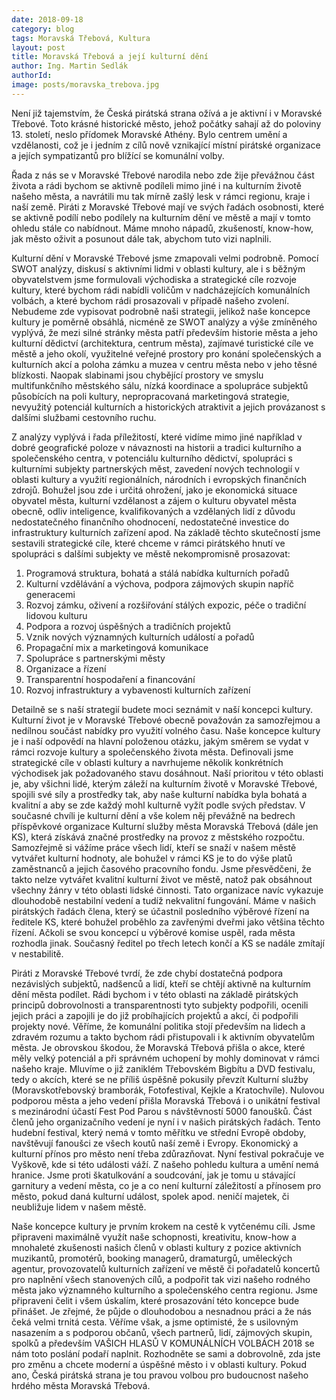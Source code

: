 ```yaml
---
date: 2018-09-18
category: blog
tags: Moravská Třebová, Kultura
layout: post
title: Moravská Třebová a její kulturní dění  
author: Ing. Martin Sedlák
authorId: 
image: posts/moravska_trebova.jpg
---
```


Není již tajemstvím, že Česká pirátská strana ožívá a je aktivní i v Moravské Třebové. Toto krásné historické město, jehož počátky sahají až do poloviny 13. století, neslo přídomek Moravské Athény. Bylo centrem umění a vzdělanosti, což je i jedním z  cílů nově vznikající místní pirátské organizace a jejích sympatizantů pro blížící se komunální volby. 

Řada z nás se v Moravské Třebové narodila nebo zde žije převážnou část života a rádi bychom se aktivně podíleli mimo jiné i na kulturním životě našeho města, a navrátili mu tak mírně zašlý lesk v rámci regionu, kraje i naší země.
Piráti z Moravské Třebové mají ve svých řadách osobnosti, které se aktivně podílí nebo podílely na kulturním dění ve městě a mají v tomto ohledu stále co nabídnout. Máme mnoho nápadů, zkušeností, know-how, jak město oživit a posunout dále tak, abychom tuto vizi naplnili.

Kulturní dění v Moravské Třebové jsme zmapovali velmi podrobně. Pomocí SWOT analýzy, diskusí s aktivními lidmi v oblasti kultury, ale i s běžným obyvatelstvem jsme formulovali východiska a strategické cíle rozvoje kultury, které bychom rádi nabídli voličům v nadcházejících komunálních volbách, a které bychom rádi prosazovali v případě našeho zvolení.
Nebudeme zde vypisovat podrobně naši strategii, jelikož naše koncepce kultury je poměrně obsáhlá, nicméně ze SWOT analýzy a výše zmíněného vyplývá, že mezi silné stránky města patří především historie města a jeho kulturní dědictví (architektura, centrum města), zajímavé turistické cíle ve městě a jeho okolí, využitelné veřejné prostory pro konání společenských a kulturních akcí a poloha zámku a muzea v centru města nebo v jeho těsné blízkosti. 
Naopak slabinami jsou chybějící prostory ve smyslu multifunkčního městského sálu, nízká koordinace a spolupráce subjektů působících na poli kultury, nepropracovaná marketingová strategie, nevyužitý potenciál kulturních a historických atraktivit a jejich provázanost s dalšími službami cestovního ruchu.

Z analýzy vyplývá i řada příležitostí, které vidíme mimo jiné například v dobré geografické poloze v návaznosti na historii a tradici kulturního a společenského centra, v potenciálu kulturního dědictví, spolupráci s kulturními subjekty partnerských měst, zavedení nových technologií v oblasti kultury a využití regionálních, národních i evropských finančních zdrojů.
Bohužel jsou zde i určitá ohrožení, jako je ekonomická situace obyvatel města, kulturní vzdělanost a zájem o kulturu obyvatel města obecně, odliv inteligence, kvalifikovaných a vzdělaných lidí z důvodu nedostatečného finančního ohodnocení, nedostatečné investice do infrastruktury kulturních zařízení apod.
Na základě těchto skutečností jsme sestavili strategické cíle, které chceme v rámci pirátského hnutí ve spolupráci s dalšími subjekty ve městě nekompromisně prosazovat: 
1.	Programová struktura, bohatá a stálá nabídka kulturních pořadů 
2.	Kulturní vzdělávání a výchova, podpora zájmových skupin napříč generacemi
3.	Rozvoj zámku, oživení a rozšiřování stálých expozic, péče o tradiční lidovou kulturu
4.	Podpora a rozvoj úspěšných a tradičních projektů 
5.	Vznik nových významných kulturních událostí a pořadů
6.	Propagační mix a marketingová komunikace 
7.	Spolupráce s partnerskými městy 
8.	Organizace a řízení
9.	Transparentní hospodaření a financování 
10.	Rozvoj infrastruktury a vybavenosti kulturních zařízení 

Detailně se s naší strategií budete moci seznámit v naší koncepci kultury.
Kulturní život je v Moravské Třebové obecně považován za samozřejmou a nedílnou součást nabídky pro využití volného času. Naše koncepce kultury je i naší odpovědí na hlavní položenou otázku, jakým směrem se vydat v rámci rozvoje kultury a společenského života města. Definovali jsme strategické cíle v oblasti kultury a navrhujeme několik konkrétních východisek jak požadovaného stavu dosáhnout. Naší prioritou v této oblasti je, aby všichni lidé, kterým záleží na kulturním životě v Moravské Třebové, spojili své síly a prostředky tak, aby naše kulturní nabídka byla bohatá a kvalitní a aby se zde každý mohl kulturně vyžít podle svých představ. 
V současné chvíli je kulturní dění a vše kolem něj převážně na bedrech příspěvkové organizace Kulturní služby města Moravská Třebová (dále jen KS), která získává značné prostředky na provoz z městského rozpočtu. Samozřejmě si vážíme práce všech lidí, kteří se snaží v našem městě vytvářet kulturní hodnoty, ale bohužel v rámci KS je to do výše platů zaměstnanců a jejich časového pracovního fondu. Jsme přesvědčeni, že takto nelze vytvářet kvalitní kulturní život ve městě, natož pak obsáhnout všechny žánry v této oblasti lidské činnosti. 
Tato organizace navíc vykazuje dlouhodobě nestabilní vedení a tudíž nekvalitní fungování. Máme v našich pirátských řadách člena, který se účastnil posledního výběrové řízení na ředitele KS, které bohužel proběhlo za zavřenými dveřmi jako většina těchto řízení. Ačkoli se svou koncepcí u výběrové komise uspěl, rada města rozhodla jinak. Současný ředitel po třech letech končí a KS se nadále zmítají v nestabilitě.  

Piráti z Moravské Třebové tvrdí, že zde chybí dostatečná podpora nezávislých subjektů, nadšenců a lidí, kteří se chtějí aktivně na kulturním dění města podílet. Rádi bychom i v této oblasti na základě pirátských principů dobrovolnosti a transparentnosti tyto subjekty podpořili, ocenili jejich práci a zapojili je do již probíhajících projektů a akcí, či podpořili projekty nové. Věříme, že komunální politika stojí především na lidech a zdravém rozumu a takto bychom rádi přistupovali i k aktivním obyvatelům města. 
Je obrovskou škodou, že Moravská Třebová přišla o akce, které měly velký potenciál a při správném uchopení by mohly dominovat v rámci našeho kraje. Mluvíme o již zaniklém Třebovském Bigbítu a DVD festivalu, tedy o akcích, které se ne příliš úspěšně pokusily převzít Kulturní služby (Moravskotřebovský bramborák, Fotofestival, Kejkle a Kratochvíle). Nulovou podporou města a jeho vedení přišla Moravská Třebová i o unikátní festival s mezinárodní účastí Fest Pod Parou s návštěvností 5000 fanoušků. Část členů jeho organizačního vedení je nyní i v našich pirátských řadách. Tento hudební festival, který nemá v tomto měřítku ve střední Evropě obdoby, navštěvují fanoušci ze všech koutů naší země i Evropy. Ekonomický a kulturní přínos pro město není třeba zdůrazňovat. Nyní festival pokračuje ve Vyškově, kde si této události váží. 
Z našeho pohledu kultura a umění nemá hranice. Jsme proti škatulkování a soudcování, jak je tomu u stávající garnitury a vedení města, co je a co není kulturní záležitostí a přínosem pro město, pokud daná kulturní událost, spolek apod. neničí majetek, či neubližuje lidem v našem městě.

Naše koncepce kultury je prvním krokem na cestě k vytčenému cíli. Jsme připraveni maximálně využít naše schopnosti, kreativitu, know-how a mnohaleté zkušenosti našich členů v oblasti kultury z pozice aktivních muzikantů, promotérů, booking managerů, dramaturgů, uměleckých agentur, provozovatelů kulturních zařízení ve městě či pořadatelů koncertů pro naplnění všech stanovených cílů, a podpořit tak vizi našeho rodného města jako významného kulturního a společenského centra regionu.
Jsme připraveni čelit i všem úskalím, které prosazování této koncepce bude přinášet. Je zřejmé, že půjde o dlouhodobou a nesnadnou práci a že nás čeká velmi trnitá cesta. Věříme však, a jsme optimisté, že s usilovným nasazením a s podporou občanů, všech partnerů, lidí, zájmových skupin, spolků a především VAŠICH HLASŮ V KOMUNÁLNÍCH VOLBÁCH 2018 se nám toto poslání podaří naplnit. Rozhodněte se sami a dobrovolně, zda jste pro změnu a chcete moderní a úspěšné město i v oblasti kultury. Pokud ano, Česká pirátská strana je tou pravou volbou pro budoucnost našeho hrdého města Moravská Třebová. 

